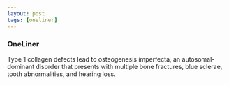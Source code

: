 ```yaml
---
layout: post
tags: [oneliner]
---
```



### OneLiner

Type 1 collagen defects lead to osteogenesis imperfecta, an autosomal-dominant disorder that presents with multiple bone fractures, blue sclerae, tooth abnormalities, and hearing loss.
